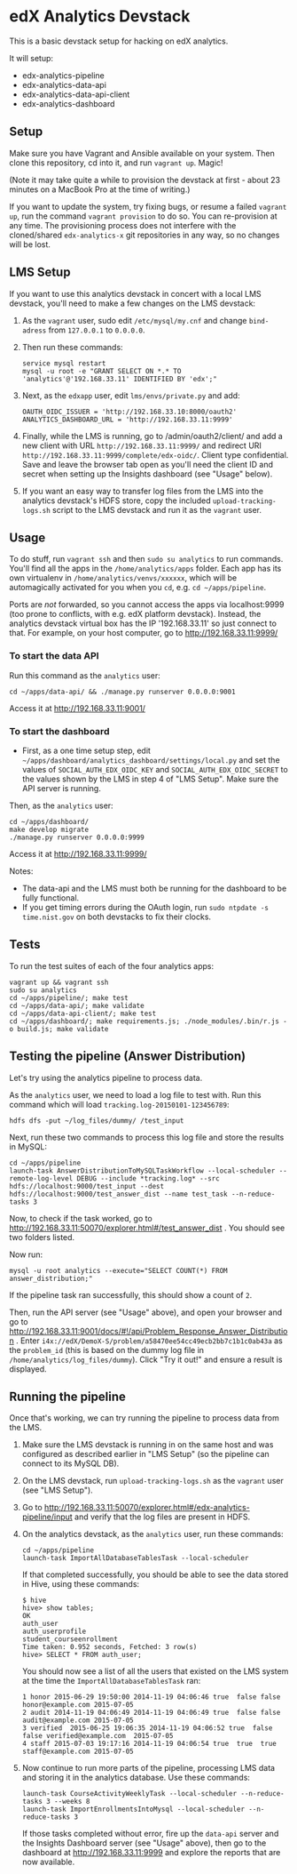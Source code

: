 edX Analytics Devstack
======================


This is a basic devstack setup for hacking on edX analytics.

It will setup:
* edx-analytics-pipeline
* edx-analytics-data-api
* edx-analytics-data-api-client
* edx-analytics-dashboard


Setup
-----

Make sure you have Vagrant and Ansible available on your system.
Then clone this repository, cd into it, and run `vagrant up`. Magic!

(Note it may take quite a while to provision the devstack at first - about 23
minutes on a MacBook Pro at the time of writing.)

If you want to update the system, try fixing bugs, or resume a failed
`vagrant up`, run the command `vagrant provision` to do so. You can re-provision
at any time. The provisioning process does not interfere with the cloned/shared
`edx-analytics-x` git repositories in any way, so no changes will be lost.


LMS Setup
---------
If you want to use this analytics devstack in concert with a local LMS devstack,
you'll need to make a few changes on the LMS devstack:

1. As the `vagrant` user, sudo edit `/etc/mysql/my.cnf` and change `bind-adress`
   from `127.0.0.1` to `0.0.0.0`.
2. Then run these commands:
  
   ```
   service mysql restart
   mysql -u root -e "GRANT SELECT ON *.* TO 'analytics'@'192.168.33.11' IDENTIFIED BY 'edx';"
   ```
3. Next, as the `edxapp` user, edit `lms/envs/private.py` and add:
  
   ```
   OAUTH_OIDC_ISSUER = 'http://192.168.33.10:8000/oauth2'
   ANALYTICS_DASHBOARD_URL = 'http://192.168.33.11:9999'
   ```
4. Finally, while the LMS is running, go to /admin/oauth2/client/ and add a new
   client with URL `http://192.168.33.11:9999/` and redirect URI
   `http://192.168.33.11:9999/complete/edx-oidc/`. Client type confidential.
   Save and leave the browser tab open as you'll need the client ID and secret
   when setting up the Insights dashboard (see "Usage" below).

5. If you want an easy way to transfer log files from the LMS into the analytics
   devstack's HDFS store, copy the included `upload-tracking-logs.sh` script to
   the LMS devstack and run it as the `vagrant` user.

Usage
-----

To do stuff, run `vagrant ssh` and then `sudo su analytics` to run commands.
You'll find all the apps in the `/home/analytics/apps` folder. Each app has
its own virtualenv in `/home/analytics/venvs/xxxxxx`, which will be
automagically activated for you when you `cd`, e.g. `cd ~/apps/pipeline`.

Ports are *not* forwarded, so you cannot access the apps via localhost:9999
(too prone to conflicts, with e.g. edX platform devstack). Instead, the
analytics devstack virtual box has the IP '192.168.33.11' so just connect
to that. For example, on your host computer, go to http://192.168.33.11:9999/

### To start the data API ###
Run this command as the `analytics` user:
```
cd ~/apps/data-api/ && ./manage.py runserver 0.0.0.0:9001
```
Access it at http://192.168.33.11:9001/

### To start the dashboard ###
* First, as a one time setup step, edit
`~/apps/dashboard/analytics_dashboard/settings/local.py` and set the values of
`SOCIAL_AUTH_EDX_OIDC_KEY` and `SOCIAL_AUTH_EDX_OIDC_SECRET` to the values
shown by the LMS in step 4 of "LMS Setup". Make sure the API server is running.

Then, as the `analytics` user:
```
cd ~/apps/dashboard/
make develop migrate
./manage.py runserver 0.0.0.0:9999
```
Access it at http://192.168.33.11:9999/

Notes:
* The data-api and the LMS must both be running for the dashboard to be fully
  functional.
* If you get timing errors during the OAuth login, run
  `sudo ntpdate -s time.nist.gov` on both devstacks to fix their clocks.


Tests
-----
To run the test suites of each of the four analytics apps:
```
vagrant up && vagrant ssh
sudo su analytics
cd ~/apps/pipeline/; make test
cd ~/apps/data-api/; make validate
cd ~/apps/data-api-client/; make test
cd ~/apps/dashboard/; make requirements.js; ./node_modules/.bin/r.js -o build.js; make validate
```


Testing the pipeline (Answer Distribution)
------------------------------------------
Let's try using the analytics pipeline to process data.

As the `analytics` user, we need to load a log file to test with. Run this
command which will load `tracking.log-20150101-123456789`:
```
hdfs dfs -put ~/log_files/dummy/ /test_input
```

Next, run these two commands to process this log file and store the results in
MySQL:
```
cd ~/apps/pipeline
launch-task AnswerDistributionToMySQLTaskWorkflow --local-scheduler --remote-log-level DEBUG --include *tracking.log* --src hdfs://localhost:9000/test_input --dest hdfs://localhost:9000/test_answer_dist --name test_task --n-reduce-tasks 3
```

Now, to check if the task worked, go to
http://192.168.33.11:50070/explorer.html#/test_answer_dist . You should see two
folders listed.

Now run:
```
mysql -u root analytics --execute="SELECT COUNT(*) FROM answer_distribution;"
```

If the pipeline task ran successfully, this should show a count of `2`.

Then, run the API server (see "Usage" above), and open your browser and go to
http://192.168.33.11:9001/docs/#!/api/Problem_Response_Answer_Distribution .
Enter `i4x://edX/DemoX-S/problem/a58470ee54cc49ecb2bb7c1b1c0ab43a` as the
`problem_id` (this is based on the dummy log file in
`/home/analytics/log_files/dummy`). Click "Try it out!" and ensure a result is
displayed.


Running the pipeline
--------------------
Once that's working, we can try running the pipeline to process data from the
LMS.

1. Make sure the LMS devstack is running in on the same host and was configured
   as described earlier in "LMS Setup" (so the pipeline can connect to its MySQL
   DB).
2. On the LMS devstack, run `upload-tracking-logs.sh` as the `vagrant` user (see
   "LMS Setup").
3. Go to http://192.168.33.11:50070/explorer.html#/edx-analytics-pipeline/input
   and verify that the log files are present in HDFS.
4. On the analytics devstack, as the `analytics` user, run these commands:

   ```
   cd ~/apps/pipeline
   launch-task ImportAllDatabaseTablesTask --local-scheduler
   ```
   If that completed successfully, you should be able to see the data stored in
   Hive, using these commands:

   ```
   $ hive
   hive> show tables;
   OK
   auth_user
   auth_userprofile
   student_courseenrollment
   Time taken: 0.952 seconds, Fetched: 3 row(s)
   hive> SELECT * FROM auth_user;
   ```
   You should now see a list of all the users that existed on the LMS system at the
   time the `ImportAllDatabaseTablesTask` ran:

   ```
   1 honor 2015-06-29 19:50:00 2014-11-19 04:06:46 true  false false honor@example.com 2015-07-05
   2 audit 2014-11-19 04:06:49 2014-11-19 04:06:49 true  false false audit@example.com 2015-07-05
   3 verified  2015-06-25 19:06:35 2014-11-19 04:06:52 true  false false verified@example.com  2015-07-05
   4 staff 2015-07-03 19:17:16 2014-11-19 04:06:54 true  true  true  staff@example.com 2015-07-05
   ```
5. Now continue to run more parts of the pipeline, processing LMS data and
   storing it in the analytics database. Use these commands:

   ```
   launch-task CourseActivityWeeklyTask --local-scheduler --n-reduce-tasks 3 --weeks 8
   launch-task ImportEnrollmentsIntoMysql --local-scheduler --n-reduce-tasks 3
   ```
   If those tasks completed without error, fire up the `data-api` server and the
   Insights Dashboard server (see "Usage" above), then go to the dashboard at
   http://192.168.33.11:9999 and explore the reports that are now available.
